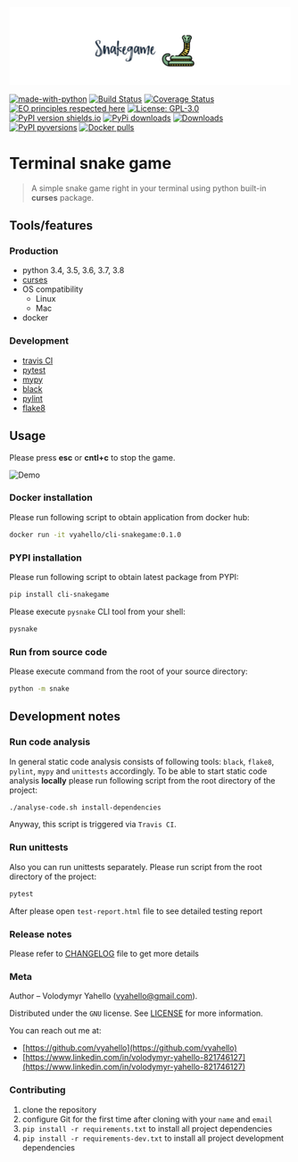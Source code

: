 ![Screenshot](media/logo.png)

[![made-with-python](https://img.shields.io/badge/Made%20with-Python-1f425f.svg)](https://www.python.org/)
[![Build Status](https://app.travis-ci.com/vyahello/snakegame-cli.svg?branch=master)](https://app.travis-ci.com/github/vyahello/snakegame-cli)
[![Coverage Status](https://img.shields.io/badge/coverage-56%25-orange)](https://img.shields.io/badge/coverage-56%25-orange)
[![EO principles respected here](https://www.elegantobjects.org/badge.svg)](https://www.elegantobjects.org)
[![License: GPL-3.0](https://img.shields.io/github/license/vyahello/snakegame-cli)](LICENSE.md)
[![PyPI version shields.io](https://img.shields.io/pypi/v/cli-snakegame.svg)](https://pypi.python.org/pypi/cli-snakegame/)
[![PyPi downloads](https://img.shields.io/pypi/dm/cli-snakegame.svg)](https://pypi.python.org/pypi/cli-snakegame)
[![Downloads](https://pepy.tech/badge/cli-snakegame)](https://pepy.tech/project/cli-snakegame)
[![PyPI pyversions](https://img.shields.io/pypi/pyversions/cli-snakegame.svg)](https://pypi.python.org/pypi/cli-snakegame/)
[![Docker pulls](https://img.shields.io/docker/pulls/vyahello/snakegame-cli.svg)](https://hub.docker.com/repository/docker/vyahello/snakegame-cli)

# Terminal snake game
> A simple snake game right in your terminal using python built-in **curses** package.

## Tools/features

### Production

- python 3.4, 3.5, 3.6, 3.7, 3.8
- [curses](https://docs.python.org/3/library/curses.html)
- OS compatibility
  - Linux
  - Mac
- docker

### Development

- [travis CI](https://travis-ci.org/)
- [pytest](https://pypi.org/project/pytest/)
- [mypy](http://mypy.readthedocs.io/en/latest)
- [black](https://black.readthedocs.io/en/stable/)
- [pylint](https://www.pylint.org/)
- [flake8](http://flake8.pycqa.org/en/latest/)

## Usage
Please press **esc** or **cntl+c** to stop the game.

![Demo](media/usage.gif)

### Docker installation

Please run following script to obtain application from docker hub:

```bash
docker run -it vyahello/cli-snakegame:0.1.0
```

### PYPI installation
Please run following script to obtain latest package from PYPI:
```bash
pip install cli-snakegame
```
Please execute `pysnake` CLI tool from your shell:
```bash
pysnake
```

### Run from source code

Please execute command from the root of your source directory:
```bash
python -m snake
```

## Development notes

### Run code analysis
In general static code analysis consists of following tools: `black`, `flake8`, `pylint`, `mypy` and `unittests` accordingly.
To be able to start static code analysis **locally** please run following script from the root directory of the project:
```bash
./analyse-code.sh install-dependencies
```
Anyway, this script is triggered via `Travis CI`.

### Run unittests
Also you can run unittests separately. Please run script from the root directory of the project:
```bash
pytest
```
After please open `test-report.html` file to see detailed testing report

### Release notes

Please refer to [CHANGELOG](CHANGELOG.md) file to get more details

### Meta
Author – Volodymyr Yahello (vyahello@gmail.com).

Distributed under the `GNU` license. See [LICENSE](LICENSE.md) for more information.

You can reach out me at:
* [https://github.com/vyahello](https://github.com/vyahello)
* [https://www.linkedin.com/in/volodymyr-yahello-821746127](https://www.linkedin.com/in/volodymyr-yahello-821746127)

### Contributing
1. clone the repository
2. configure Git for the first time after cloning with your `name` and `email`
3. `pip install -r requirements.txt` to install all project dependencies
4. `pip install -r requirements-dev.txt` to install all project development dependencies
